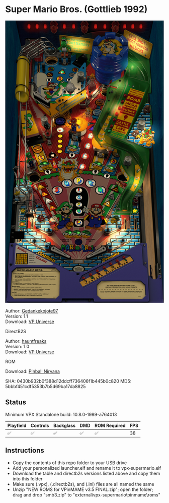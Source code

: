 # Super Mario Bros. (Gottlieb 1992)

![Table Preview](../../images/vpx-supermario.png)

Author: [Gedankekojote97](https://vpuniverse.com/profile/42203-gedankekojote97/)  
Version: 1.1  
Download: [VP Universe](https://vpuniverse.com/files/file/10223-super-mario-brothers-mod-nfozzy-fleep-sounds-lut/)

DirectB2S

Author: [hauntfreaks](https://vpuniverse.com/profile/5216-hauntfreaks/)  
Version: 1.0  
Download: [VP Universe](https://vpuniverse.com/files/file/18004-super-mario-bros-gottlieb-1992-b2s-with-full-dmd/)

ROM

Download: [Pinball Nirvana](https://pinballnirvana.com/forums/resources/smb3.2317/)

SHA: 0430b932b0f388d12ddcff736406f1b445b0c820
MD5: 5bbbf451cdf5353b7b5d69ba17da8825

## Status 

Minimum VPX Standalone build: 10.8.0-1989-a764013

| Playfield | Controls | Backglass | DMD | ROM Required | FPS | 
|-----------|----------|-----------|-----|--------------|-----|
| :white_check_mark: | :white_check_mark: | :white_check_mark: | :white_check_mark: | :white_check_mark: | 38 |

## Instructions

- Copy the contents of this repo folder to your USB drive
- Add your personalized launcher.elf and rename it to vpx-supermario.elf
- Download the table and directb2s versions listed above and copy them into this folder
- Make sure (.vpx), (.directb2s), and (.ini) files are all named the same
- Unzip "NEW ROMS for VPinMAME v3.5 FINAL.zip"; open the folder; drag and drop "smb3.zip" to "external\vpx-supermario\pinmame\roms"
